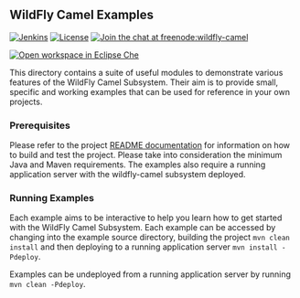 ## WildFly Camel Examples

[![Jenkins](https://img.shields.io/jenkins/s/https/ci.fabric8.io/wildfly-camel.svg?maxAge=600)](https://fabric8-ci.fusesource.com/view/wildfly-camel/job/wildfly-camel-eamples)
[![License](https://img.shields.io/:license-Apache2-blue.svg)](http://www.apache.org/licenses/LICENSE-2.0)
[![Join the chat at freenode:wildfly-camel](https://img.shields.io/badge/irc-freenode%3A%20%23wildfly--camel-blue.svg)](http://webchat.freenode.net/?channels=%23wildfly-camel)

[![Open workspace in Eclipse Che](http://beta.codenvy.com/factory/resources/codenvy-contribute.svg)](https://beta.codenvy.com/f?id=chknwakr0ykhqr1q)

This directory contains a suite of useful modules to demonstrate various features of the WildFly Camel Subsystem.
Their aim is to provide small, specific and working examples that can be used for reference in your own projects.

### Prerequisites

Please refer to the project [README documentation](../README.md) for information on how to build and test the project.
Please take into consideration the minimum Java and Maven requirements. The examples also require a running application server 
with the wildfly-camel subsystem deployed.

### Running Examples

Each example aims to be interactive to help you learn how to get started with the WildFly Camel Subsystem. Each example
can be accessed by changing into the example source directory, building the project `mvn clean install` and then deploying
to a running application server `mvn install -Pdeploy`.

Examples can be undeployed from a running application server by running `mvn clean -Pdeploy`.
